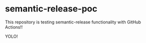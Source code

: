 # semantic-release-poc
This repository is testing semantic-release functionality with GitHub Actions!!

YOLO!
